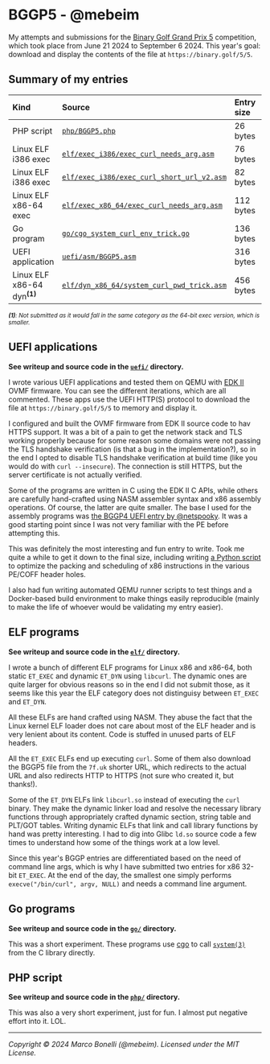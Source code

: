 # BGGP5 - @mebeim

My attempts and submissions for the [Binary Golf Grand Prix 5][bggp5]
competition, which took place from June 21 2024 to September 6 2024. This year's
goal: download and display the contents of the file at
`https://binary.golf/5/5`.

## Summary of my entries

| Kind                                   | Source                                                                                 | Entry size | Issue link                                    |
|:---------------------------------------|:---------------------------------------------------------------------------------------|:-----------|:----------------------------------------------|
| PHP script                             | [`php/BGGP5.php`](php/BGGP5.php)                                                       | 26 bytes   | https://github.com/binarygolf/BGGP/issues/69  |
| Linux ELF i386 exec                    | [`elf/exec_i386/exec_curl_needs_arg.asm`](elf/exec_i386/exec_curl_needs_arg.asm)       | 76 bytes   | https://github.com/binarygolf/BGGP/issues/117 |
| Linux ELF i386 exec                    | [`elf/exec_i386/exec_curl_short_url_v2.asm`](elf/exec_i386/exec_curl_needs_arg.asm)    | 82 bytes   | https://github.com/binarygolf/BGGP/issues/118 |
| Linux ELF x86-64 exec                  | [`elf/exec_x86_64/exec_curl_needs_arg.asm`](elf/exec_x86_64/exec_curl_needs_arg.asm)   | 112 bytes  | https://github.com/binarygolf/BGGP/issues/123 |
| Go program                             | [`go/cgo_system_curl_env_trick.go`](go/cgo_system_curl_env_trick.go)                   | 136 bytes  | https://github.com/binarygolf/BGGP/issues/116 |
| UEFI application                       | [`uefi/asm/BGGP5.asm`](uefi/asm/BGGP5.asm)                                             | 316 bytes  | https://github.com/binarygolf/BGGP/issues/130 |
| Linux ELF x86-64 dyn<sup>**(1)**</sup> | [`elf/dyn_x86_64/system_curl_pwd_trick.asm`](elf/dyn_x86_64/system_curl_pwd_trick.asm) | 456 bytes  | N/A<sup>**(1)**</sup>                         |

<sup>***(1)**: Not submitted as it would fall in the same category as the 64-bit exec version, which is smaller.*</sup>


## UEFI applications

**See writeup and source code in the [`uefi/`](uefi/) directory.**

I wrote various UEFI applications and tested them on QEMU with [EDK II][edk2]
OVMF firmware. You can see the different iterations, which are all commented.
These apps use the UEFI HTTP(S) protocol to download the file at
`https://binary.golf/5/5` to memory and display it.

I configured and built the OVMF firmware from EDK II source code to hav HTTPS
support. It was a bit of a pain to get the network stack and TLS working
properly because for some reason some domains were not passing the TLS handshake
verification (is that a bug in the implementation?), so in the end I opted to
disable TLS handshake verification at build time (like you would do with
`curl --insecure`). The connection is still HTTPS, but the server certificate is
not actually verified.

Some of the programs are written in C using the EDK II C APIs, while others are
carefully hand-crafted using NASM assembler syntax and x86 assembly operations.
Of course, the latter are quite smaller. The base I used for the assembly
programs was [the BGGP4 UEFI entry by @netspooky][netspooky-bggp4]. It was a
good starting point since I was not very familiar with the PE before attempting
this.

This was definitely the most interesting and fun entry to write. Took me quite a
while to get it down to the final size, including writing
[a Python script](uefi/minimize.py) to optimize the packing and scheduling of
x86 instructions in the various PE/COFF header holes.

I also had fun writing automated QEMU runner scripts to test things and a
Docker-based build environment to make things easily reproducible (mainly to
make the life of whoever would be validating my entry easier).


## ELF programs

**See writeup and source code in the [`elf/`](elf/) directory.**

I wrote a bunch of different ELF programs for Linux x86 and x86-64, both static
`ET_EXEC` and dynamic `ET_DYN` using `libcurl`. The dynamic ones are quite
larger for obvious reasons so in the end I did not submit those, as it seems
like this year the ELF category does not distinguisy between `ET_EXEC` and
`ET_DYN`.

All these ELFs are hand crafted using NASM. They abuse the fact that the Linux
kernel ELF loader does not care about most of the ELF header and is very lenient
about its content. Code is stuffed in unused parts of ELF headers.

All the `ET_EXEC` ELFs end up executing `curl`. Some of them also download the
BGGP5 file from the `7f.uk` shorter URL, which redirects to the actual URL and
also redirects HTTP to HTTPS (not sure who created it, but thanks!).

Some of the `ET_DYN` ELFs link `libcurl.so` instead of executing the `curl`
binary. They make the dynamic linker load and resolve the necessary library
functions through appropriately crafted dynamic section, string table and
PLT/GOT tables. Writing dynamic ELFs that link and call library functions by
hand was pretty interesting. I had to dig into Glibc `ld.so` source code a few
times to understand how some of the things work at a low level.

Since this year's BGGP entries are differentiated based on the need of command
line args, which is why I have submitted two entries for x86 32-bit `ET_EXEC`.
At the end of the day, the smallest one simply performs `execve("/bin/curl",
argv, NULL)` and needs a command line argument.


## Go programs

**See writeup and source code in the [`go/`](go/) directory.**

This was a short experiment. These programs use [cgo][cgo] to call
[`system(3)`][man3system] from the C library directly.


## PHP script

**See writeup and source code in the [`php/`](php/) directory.**

This was also a very short experiment, just for fun. I almost put negative
effort into it. LOL.

---

*Copyright &copy; 2024 Marco Bonelli (@mebeim). Licensed under the MIT License.*


[bggp5]: https://binary.golf/5/
[edk2]: https://github.com/tianocore/edk2
[netspooky-bggp4]: https://github.com/netspooky/golfclub/tree/master/uefi/bggp4
[cgo]: https://go.dev/wiki/cgo
[man3system]: https://manned.org/man/system
